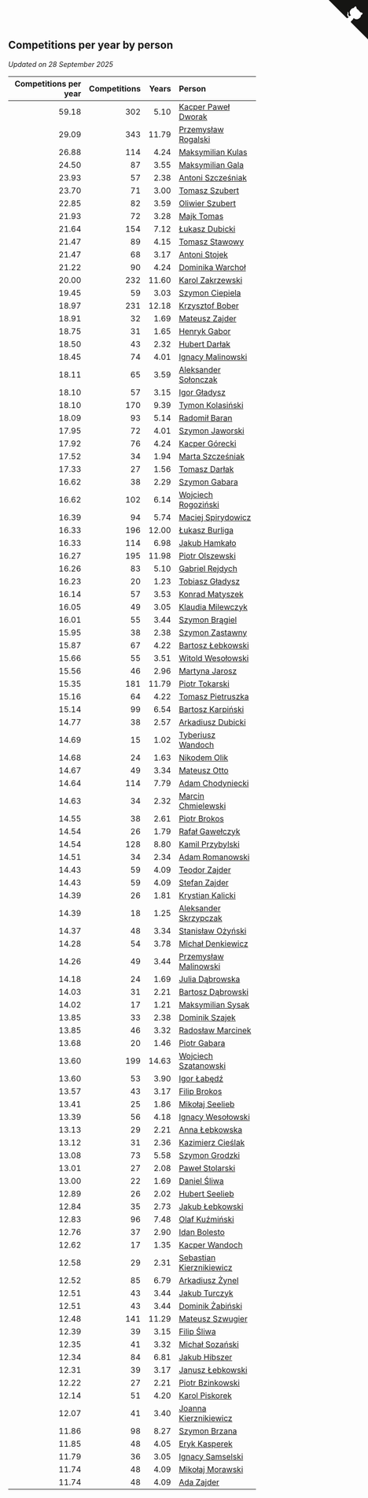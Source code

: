 ## Competitions per year by person

*Updated on 28 September 2025*

| Competitions per year | Competitions | Years | Person |
| ---: | ---: | ---: | :--- |
| 59.18 | 302 | 5.10 | [Kacper Paweł Dworak](https://www.worldcubeassociation.org/persons/2020DWOR01) |
| 29.09 | 343 | 11.79 | [Przemysław Rogalski](https://www.worldcubeassociation.org/persons/2013ROGA02) |
| 26.88 | 114 | 4.24 | [Maksymilian Kulas](https://www.worldcubeassociation.org/persons/2021KULA02) |
| 24.50 | 87 | 3.55 | [Maksymilian Gala](https://www.worldcubeassociation.org/persons/2022GALA01) |
| 23.93 | 57 | 2.38 | [Antoni Szcześniak](https://www.worldcubeassociation.org/persons/2023SZCZ04) |
| 23.70 | 71 | 3.00 | [Tomasz Szubert](https://www.worldcubeassociation.org/persons/2022SZUB02) |
| 22.85 | 82 | 3.59 | [Oliwier Szubert](https://www.worldcubeassociation.org/persons/2022SZUB01) |
| 21.93 | 72 | 3.28 | [Majk Tomas](https://www.worldcubeassociation.org/persons/2022TOMA05) |
| 21.64 | 154 | 7.12 | [Łukasz Dubicki](https://www.worldcubeassociation.org/persons/2018DUBI01) |
| 21.47 | 89 | 4.15 | [Tomasz Stawowy](https://www.worldcubeassociation.org/persons/2021STAW01) |
| 21.47 | 68 | 3.17 | [Antoni Stojek](https://www.worldcubeassociation.org/persons/2022STOJ03) |
| 21.22 | 90 | 4.24 | [Dominika Warchoł](https://www.worldcubeassociation.org/persons/2021WARC01) |
| 20.00 | 232 | 11.60 | [Karol Zakrzewski](https://www.worldcubeassociation.org/persons/2014ZAKR01) |
| 19.45 | 59 | 3.03 | [Szymon Ciepiela](https://www.worldcubeassociation.org/persons/2022CIEP01) |
| 18.97 | 231 | 12.18 | [Krzysztof Bober](https://www.worldcubeassociation.org/persons/2013BOBE01) |
| 18.91 | 32 | 1.69 | [Mateusz Zajder](https://www.worldcubeassociation.org/persons/2024ZAJD01) |
| 18.75 | 31 | 1.65 | [Henryk Gabor](https://www.worldcubeassociation.org/persons/2024GABO02) |
| 18.50 | 43 | 2.32 | [Hubert Darłak](https://www.worldcubeassociation.org/persons/2023DARL03) |
| 18.45 | 74 | 4.01 | [Ignacy Malinowski](https://www.worldcubeassociation.org/persons/2021MALI02) |
| 18.11 | 65 | 3.59 | [Aleksander Sołonczak](https://www.worldcubeassociation.org/persons/2022SOLO01) |
| 18.10 | 57 | 3.15 | [Igor Gładysz](https://www.worldcubeassociation.org/persons/2022GLAD01) |
| 18.10 | 170 | 9.39 | [Tymon Kolasiński](https://www.worldcubeassociation.org/persons/2016KOLA02) |
| 18.09 | 93 | 5.14 | [Radomił Baran](https://www.worldcubeassociation.org/persons/2020BARA02) |
| 17.95 | 72 | 4.01 | [Szymon Jaworski](https://www.worldcubeassociation.org/persons/2021JAWO01) |
| 17.92 | 76 | 4.24 | [Kacper Górecki](https://www.worldcubeassociation.org/persons/2021GORE01) |
| 17.52 | 34 | 1.94 | [Marta Szcześniak](https://www.worldcubeassociation.org/persons/2023SZCZ07) |
| 17.33 | 27 | 1.56 | [Tomasz Darłak](https://www.worldcubeassociation.org/persons/2024DARL01) |
| 16.62 | 38 | 2.29 | [Szymon Gabara](https://www.worldcubeassociation.org/persons/2023GABA01) |
| 16.62 | 102 | 6.14 | [Wojciech Rogoziński](https://www.worldcubeassociation.org/persons/2019ROGO04) |
| 16.39 | 94 | 5.74 | [Maciej Spirydowicz](https://www.worldcubeassociation.org/persons/2020SPIR01) |
| 16.33 | 196 | 12.00 | [Łukasz Burliga](https://www.worldcubeassociation.org/persons/2013BURL01) |
| 16.33 | 114 | 6.98 | [Jakub Hamkało](https://www.worldcubeassociation.org/persons/2018HAMK01) |
| 16.27 | 195 | 11.98 | [Piotr Olszewski](https://www.worldcubeassociation.org/persons/2013OLSZ02) |
| 16.26 | 83 | 5.10 | [Gabriel Rejdych](https://www.worldcubeassociation.org/persons/2020REJD01) |
| 16.23 | 20 | 1.23 | [Tobiasz Gładysz](https://www.worldcubeassociation.org/persons/2024GLAD02) |
| 16.14 | 57 | 3.53 | [Konrad Matyszek](https://www.worldcubeassociation.org/persons/2022MATY02) |
| 16.05 | 49 | 3.05 | [Klaudia Milewczyk](https://www.worldcubeassociation.org/persons/2022MILE05) |
| 16.01 | 55 | 3.44 | [Szymon Brągiel](https://www.worldcubeassociation.org/persons/2022BRAG03) |
| 15.95 | 38 | 2.38 | [Szymon Zastawny](https://www.worldcubeassociation.org/persons/2023ZAST01) |
| 15.87 | 67 | 4.22 | [Bartosz Łebkowski](https://www.worldcubeassociation.org/persons/2021LEBK01) |
| 15.66 | 55 | 3.51 | [Witold Wesołowski](https://www.worldcubeassociation.org/persons/2022WESO01) |
| 15.56 | 46 | 2.96 | [Martyna Jarosz](https://www.worldcubeassociation.org/persons/2022JARO01) |
| 15.35 | 181 | 11.79 | [Piotr Tokarski](https://www.worldcubeassociation.org/persons/2013TOKA01) |
| 15.16 | 64 | 4.22 | [Tomasz Pietruszka](https://www.worldcubeassociation.org/persons/2021PIET01) |
| 15.14 | 99 | 6.54 | [Bartosz Karpiński](https://www.worldcubeassociation.org/persons/2019KARP03) |
| 14.77 | 38 | 2.57 | [Arkadiusz Dubicki](https://www.worldcubeassociation.org/persons/2023DUBI01) |
| 14.69 | 15 | 1.02 | [Tyberiusz Wandoch](https://www.worldcubeassociation.org/persons/2024WAND03) |
| 14.68 | 24 | 1.63 | [Nikodem Olik](https://www.worldcubeassociation.org/persons/2024OLIK01) |
| 14.67 | 49 | 3.34 | [Mateusz Otto](https://www.worldcubeassociation.org/persons/2022OTTO01) |
| 14.64 | 114 | 7.79 | [Adam Chodyniecki](https://www.worldcubeassociation.org/persons/2017CHOD02) |
| 14.63 | 34 | 2.32 | [Marcin Chmielewski](https://www.worldcubeassociation.org/persons/2023CHMI01) |
| 14.55 | 38 | 2.61 | [Piotr Brokos](https://www.worldcubeassociation.org/persons/2023BROK01) |
| 14.54 | 26 | 1.79 | [Rafał Gawełczyk](https://www.worldcubeassociation.org/persons/2023GAWE01) |
| 14.54 | 128 | 8.80 | [Kamil Przybylski](https://www.worldcubeassociation.org/persons/2016PRZY01) |
| 14.51 | 34 | 2.34 | [Adam Romanowski](https://www.worldcubeassociation.org/persons/2023ROMA10) |
| 14.43 | 59 | 4.09 | [Teodor Zajder](https://www.worldcubeassociation.org/persons/2021ZAJD03) |
| 14.43 | 59 | 4.09 | [Stefan Zajder](https://www.worldcubeassociation.org/persons/2021ZAJD02) |
| 14.39 | 26 | 1.81 | [Krystian Kalicki](https://www.worldcubeassociation.org/persons/2023KALI10) |
| 14.39 | 18 | 1.25 | [Aleksander Skrzypczak](https://www.worldcubeassociation.org/persons/2024SKRZ01) |
| 14.37 | 48 | 3.34 | [Stanisław Ożyński](https://www.worldcubeassociation.org/persons/2022OZYN01) |
| 14.28 | 54 | 3.78 | [Michał Denkiewicz](https://www.worldcubeassociation.org/persons/2021DENK01) |
| 14.26 | 49 | 3.44 | [Przemysław Malinowski](https://www.worldcubeassociation.org/persons/2022MALI01) |
| 14.18 | 24 | 1.69 | [Julia Dąbrowska](https://www.worldcubeassociation.org/persons/2024DABR01) |
| 14.03 | 31 | 2.21 | [Bartosz Dąbrowski](https://www.worldcubeassociation.org/persons/2023DABR07) |
| 14.02 | 17 | 1.21 | [Maksymilian Sysak](https://www.worldcubeassociation.org/persons/2024SYSA01) |
| 13.85 | 33 | 2.38 | [Dominik Szajek](https://www.worldcubeassociation.org/persons/2023SZAJ01) |
| 13.85 | 46 | 3.32 | [Radosław Marcinek](https://www.worldcubeassociation.org/persons/2022MARC05) |
| 13.68 | 20 | 1.46 | [Piotr Gabara](https://www.worldcubeassociation.org/persons/2024GABA02) |
| 13.60 | 199 | 14.63 | [Wojciech Szatanowski](https://www.worldcubeassociation.org/persons/2011SZAT01) |
| 13.60 | 53 | 3.90 | [Igor Łabędź](https://www.worldcubeassociation.org/persons/2021LABE01) |
| 13.57 | 43 | 3.17 | [Filip Brokos](https://www.worldcubeassociation.org/persons/2022BROK03) |
| 13.41 | 25 | 1.86 | [Mikołaj Seelieb](https://www.worldcubeassociation.org/persons/2023SEEL04) |
| 13.39 | 56 | 4.18 | [Ignacy Wesołowski](https://www.worldcubeassociation.org/persons/2021WESO01) |
| 13.13 | 29 | 2.21 | [Anna Łebkowska](https://www.worldcubeassociation.org/persons/2023LEBK04) |
| 13.12 | 31 | 2.36 | [Kazimierz Cieślak](https://www.worldcubeassociation.org/persons/2023CIES01) |
| 13.08 | 73 | 5.58 | [Szymon Grodzki](https://www.worldcubeassociation.org/persons/2020GROD01) |
| 13.01 | 27 | 2.08 | [Paweł Stolarski](https://www.worldcubeassociation.org/persons/2023STOL04) |
| 13.00 | 22 | 1.69 | [Daniel Śliwa](https://www.worldcubeassociation.org/persons/2024SLIW01) |
| 12.89 | 26 | 2.02 | [Hubert Seelieb](https://www.worldcubeassociation.org/persons/2023SEEL02) |
| 12.84 | 35 | 2.73 | [Jakub Łebkowski](https://www.worldcubeassociation.org/persons/2023LEBK01) |
| 12.83 | 96 | 7.48 | [Olaf Kuźmiński](https://www.worldcubeassociation.org/persons/2018KUZM02) |
| 12.76 | 37 | 2.90 | [Idan Bolesto](https://www.worldcubeassociation.org/persons/2022BOLE01) |
| 12.62 | 17 | 1.35 | [Kacper Wandoch](https://www.worldcubeassociation.org/persons/2024WAND01) |
| 12.58 | 29 | 2.31 | [Sebastian Kierznikiewicz](https://www.worldcubeassociation.org/persons/2023KIER02) |
| 12.52 | 85 | 6.79 | [Arkadiusz Żynel](https://www.worldcubeassociation.org/persons/2018ZYNE01) |
| 12.51 | 43 | 3.44 | [Jakub Turczyk](https://www.worldcubeassociation.org/persons/2022TURC02) |
| 12.51 | 43 | 3.44 | [Dominik Żabiński](https://www.worldcubeassociation.org/persons/2022ZABI01) |
| 12.48 | 141 | 11.29 | [Mateusz Szwugier](https://www.worldcubeassociation.org/persons/2014SZWU01) |
| 12.39 | 39 | 3.15 | [Filip Śliwa](https://www.worldcubeassociation.org/persons/2022SLIW01) |
| 12.35 | 41 | 3.32 | [Michał Sozański](https://www.worldcubeassociation.org/persons/2022SOZA02) |
| 12.34 | 84 | 6.81 | [Jakub Hibszer](https://www.worldcubeassociation.org/persons/2018HIBS01) |
| 12.31 | 39 | 3.17 | [Janusz Łebkowski](https://www.worldcubeassociation.org/persons/2022LEBK01) |
| 12.22 | 27 | 2.21 | [Piotr Bzinkowski](https://www.worldcubeassociation.org/persons/2023BZIN01) |
| 12.14 | 51 | 4.20 | [Karol Piskorek](https://www.worldcubeassociation.org/persons/2021PISK01) |
| 12.07 | 41 | 3.40 | [Joanna Kierznikiewicz](https://www.worldcubeassociation.org/persons/2022KIER01) |
| 11.86 | 98 | 8.27 | [Szymon Brzana](https://www.worldcubeassociation.org/persons/2017BRZA01) |
| 11.85 | 48 | 4.05 | [Eryk Kasperek](https://www.worldcubeassociation.org/persons/2021KASP01) |
| 11.79 | 36 | 3.05 | [Ignacy Samselski](https://www.worldcubeassociation.org/persons/2022SAMS03) |
| 11.74 | 48 | 4.09 | [Mikołaj Morawski](https://www.worldcubeassociation.org/persons/2021MORA01) |
| 11.74 | 48 | 4.09 | [Ada Zajder](https://www.worldcubeassociation.org/persons/2021ZAJD01) |


<a href="https://github.com/maxidragon/wca_statistics_pl" class="github-corner" aria-label="View source on Github"><svg width="80" height="80" viewBox="0 0 250 250" style="fill:#151513; color:#fff; position: absolute; top: 0; border: 0; right: 0;" aria-hidden="true"><path d="M0,0 L115,115 L130,115 L142,142 L250,250 L250,0 Z"></path><path d="M128.3,109.0 C113.8,99.7 119.0,89.6 119.0,89.6 C122.0,82.7 120.5,78.6 120.5,78.6 C119.2,72.0 123.4,76.3 123.4,76.3 C127.3,80.9 125.5,87.3 125.5,87.3 C122.9,97.6 130.6,101.9 134.4,103.2" fill="currentColor" style="transform-origin: 130px 106px;" class="octo-arm"></path><path d="M115.0,115.0 C114.9,115.1 118.7,116.5 119.8,115.4 L133.7,101.6 C136.9,99.2 139.9,98.4 142.2,98.6 C133.8,88.0 127.5,74.4 143.8,58.0 C148.5,53.4 154.0,51.2 159.7,51.0 C160.3,49.4 163.2,43.6 171.4,40.1 C171.4,40.1 176.1,42.5 178.8,56.2 C183.1,58.6 187.2,61.8 190.9,65.4 C194.5,69.0 197.7,73.2 200.1,77.6 C213.8,80.2 216.3,84.9 216.3,84.9 C212.7,93.1 206.9,96.0 205.4,96.6 C205.1,102.4 203.0,107.8 198.3,112.5 C181.9,128.9 168.3,122.5 157.7,114.1 C157.9,116.9 156.7,120.9 152.7,124.9 L141.0,136.5 C139.8,137.7 141.6,141.9 141.8,141.8 Z" fill="currentColor" class="octo-body"></path></svg></a><style>.github-corner:hover .octo-arm{animation:octocat-wave 560ms ease-in-out}@keyframes octocat-wave{0%,100%{transform:rotate(0)}20%,60%{transform:rotate(-25deg)}40%,80%{transform:rotate(10deg)}}@media (max-width:500px){.github-corner:hover .octo-arm{animation:none}.github-corner .octo-arm{animation:octocat-wave 560ms ease-in-out}}</style>
